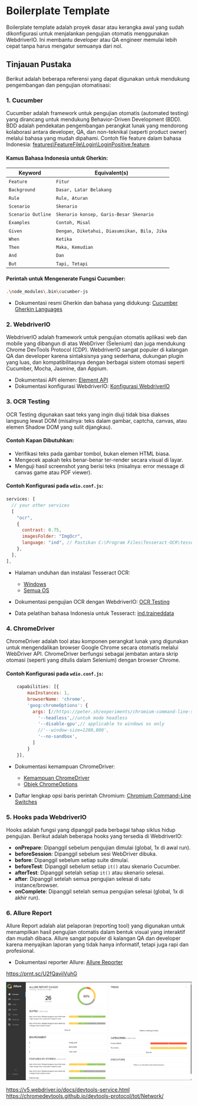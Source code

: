 # Boilerplate Template

Boilerplate template adalah proyek dasar atau kerangka awal yang sudah dikonfigurasi untuk menjalankan pengujian otomatis menggunakan WebdriverIO. Ini membantu developer atau QA engineer memulai lebih cepat tanpa harus mengatur semuanya dari nol.

## Tinjauan Pustaka

Berikut adalah beberapa referensi yang dapat digunakan untuk mendukung pengembangan dan pengujian otomatisasi:

### 1. Cucumber

Cucumber adalah framework untuk pengujian otomatis (automated testing) yang dirancang untuk mendukung Behavior-Driven Development (BDD). BDD adalah pendekatan pengembangan perangkat lunak yang mendorong kolaborasi antara developer, QA, dan non-teknikal (seperti product owner) melalui bahasa yang mudah dipahami. Contoh file feature dalam bahasa Indonesia: [features\FeatureFile\Login\LoginPositive.feature]().

#### Kamus Bahasa Indonesia untuk Gherkin:

| Keyword            | Equivalent(s)                          |
|--------------------|-----------------------------------------|
| `Feature`          | `Fitur`                                |
| `Background`       | `Dasar, Latar Belakang`                |
| `Rule`             | `Rule, Aturan`                         |
| `Scenario`         | `Skenario`                             |
| `Scenario Outline` | `Skenario konsep, Garis-Besar Skenario` |
| `Examples`         | `Contoh, Misal`                        |
| `Given`            | `Dengan, Diketahui, Diasumsikan, Bila, Jika` |
| `When`             | `Ketika`                               |
| `Then`             | `Maka, Kemudian`                       |
| `And`              | `Dan`                                  |
| `But`              | `Tapi, Tetapi`                         |

#### Perintah untuk Mengenerate Fungsi Cucumber:

```bash
.\node_modules\.bin\cucumber-js

```

- Dokumentasi resmi Gherkin dan bahasa yang didukung: [Cucumber Gherkin Languages](https://cucumber.io/docs/gherkin/languages)

### 2. WebdriverIO

WebdriverIO adalah framework untuk pengujian otomatis aplikasi web dan mobile yang dibangun di atas WebDriver (Selenium) dan juga mendukung Chrome DevTools Protocol (CDP). WebdriverIO sangat populer di kalangan QA dan developer karena sintaksisnya yang sederhana, dukungan plugin yang luas, dan kompatibilitasnya dengan berbagai sistem otomasi seperti Cucumber, Mocha, Jasmine, dan Appium.

- Dokumentasi API elemen: [Element API](https://webdriver.io/docs/api/element/)
- Dokumentasi konfigurasi WebdriverIO: [Konfigurasi WebdriverIO](https://webdriver.io/docs/configuration/#capabilities)

### 3. OCR Testing

OCR Testing digunakan saat teks yang ingin diuji tidak bisa diakses langsung lewat DOM (misalnya: teks dalam gambar, captcha, canvas, atau elemen Shadow DOM yang sulit dijangkau).

#### Contoh Kapan Dibutuhkan:

- Verifikasi teks pada gambar tombol, bukan elemen HTML biasa.
- Mengecek apakah teks benar-benar ter-render secara visual di layar.
- Menguji hasil screenshot yang berisi teks (misalnya: error message di canvas game atau PDF viewer).

#### Contoh Konfigurasi pada `wdio.conf.js`:

```javascript
services: [
  // your other services
  [
    "ocr",
    {
      contrast: 0.75,
      imagesFolder: "ImgOcr",
      language: "ind", // Pastikan C:\Program Files\Tesseract-OCR\tessdata ada bahasa indo
    },
  ],
],

```

- Halaman unduhan dan instalasi Tesseract OCR:

   - [Windows](https://github.com/UB-Mannheim/tesseract/wiki)
   - [Semua OS](https://tesseract-ocr.github.io/tessdoc/Installation.html)

- Dokumentasi pengujian OCR dengan WebdriverIO: [OCR Testing](https://webdriver.io/docs/ocr-testing/getting-started)
- Data pelatihan bahasa Indonesia untuk Tesseract: [ind.traineddata](https://github.com/tesseract-ocr/tessdata/blob/main/ind.traineddata)

### 4. ChromeDriver

ChromeDriver adalah tool atau komponen perangkat lunak yang digunakan untuk mengendalikan browser Google Chrome secara otomatis melalui WebDriver API. ChromeDriver berfungsi sebagai jembatan antara skrip otomasi (seperti yang ditulis dalam Selenium) dengan browser Chrome.

#### Contoh Konfigurasi pada `wdio.conf.js`:

```javascript
    capabilities: [{
        maxInstances: 1,
        browserName: 'chrome',
        'goog:chromeOptions': {
          args: [//https://peter.sh/experiments/chromium-command-line-switches/
            '--headless',//untuk mode headless
            '--disable-gpu',// applicable to windows os only
            //'--window-size=1280,800',
            '--no-sandbox',
          ]
        }
    }],

```

- Dokumentasi kemampuan ChromeDriver:

   - [Kemampuan ChromeDriver](https://developer.chrome.com/docs/chromedriver/capabilities?hl=id#h.p_ID_106)
   - [Objek ChromeOptions](https://developer.chrome.com/docs/chromedriver/capabilities?hl=id#chromeoptions_object)

- Daftar lengkap opsi baris perintah Chromium: [Chromium Command-Line Switches](https://peter.sh/experiments/chromium-command-line-switches/)

### 5. Hooks pada WebdriverIO

Hooks adalah fungsi yang dipanggil pada berbagai tahap siklus hidup pengujian. Berikut adalah beberapa hooks yang tersedia di WebdriverIO:

- **onPrepare**: Dipanggil sebelum pengujian dimulai (global, 1x di awal run).
- **beforeSession**: Dipanggil sebelum sesi WebDriver dibuka.
- **before**: Dipanggil sebelum setiap suite dimulai.
- **beforeTest**: Dipanggil sebelum setiap `it()` atau skenario Cucumber.
- **afterTest**: Dipanggil setelah setiap `it()` atau skenario selesai.
- **after**: Dipanggil setelah semua pengujian selesai di satu instance/browser.
- **onComplete**: Dipanggil setelah semua pengujian selesai (global, 1x di akhir run).

### 6. Allure Report

Allure Report adalah alat pelaporan (reporting tool) yang digunakan untuk menampilkan hasil pengujian otomatis dalam bentuk visual yang interaktif dan mudah dibaca. Allure sangat populer di kalangan QA dan developer karena menyajikan laporan yang tidak hanya informatif, tetapi juga rapi dan profesional.

- Dokumentasi reporter Allure: [Allure Reporter](https://webdriver.io/docs/allure-reporter)

https://prnt.sc/U2fQaviiVuhG

![Logo](https://github.com/masterjowo/wdio-web-automation/blob/updatev1/doc/allure.png)

https://v5.webdriver.io/docs/devtools-service.html
https://chromedevtools.github.io/devtools-protocol/tot/Network/